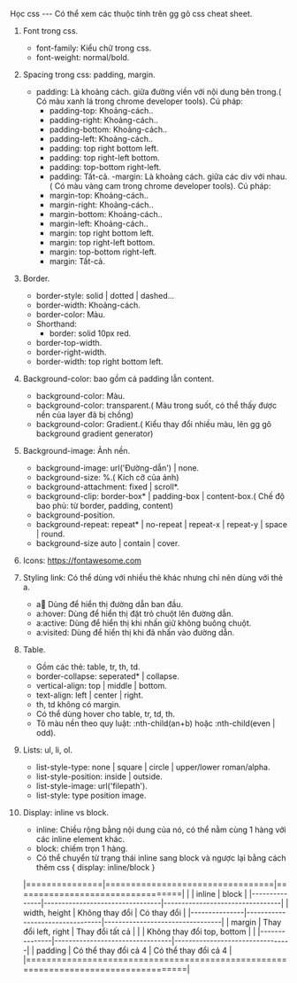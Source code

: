 Học css
--- Có thể xem các thuộc tính trên gg gõ css cheat sheet.
1. Font trong css.
	- font-family: Kiểu chữ trong css.
	- font-weight: normal/bold.
2. Spacing trong css: padding, margin.
	- padding: Là khoảng cách. giữa đường viền với nội dung bên trong.( Có màu xanh lá trong chrome developer tools). Cú pháp:
		+ padding-top: Khoảng-cách..
		+ padding-right: Khoảng-cách..
		+ padding-bottom: Khoảng-cách..
		+ padding-left: Khoảng-cách..
		+ padding: top right bottom left.
		+ padding: top right-left bottom.
		+ padding: top-bottom right-left.
		+ padding: Tất-cả.
	-margin: Là khoảng cách. giữa các div với nhau.( Có màu vàng cam trong chrome developer tools). Cú pháp:
		+ margin-top: Khoảng-cách..
		+ margin-right: Khoảng-cách..
		+ margin-bottom: Khoảng-cách..
		+ margin-left: Khoảng-cách..
		+ margin: top right bottom left.
		+ margin: top right-left bottom.
		+ margin: top-bottom right-left.
		+ margin: Tất-cả.
3. Border.
	- border-style: solid | dotted | dashed...
	- border-width: Khoảng-cách.
	- border-color: Màu.
	- Shorthand:
		+ border: solid 10px red.
	- border-top-width.
	- border-right-width.
	- border-width: top right bottom left.
4. Background-color: bao gồm cả padding lẫn content.
	- background-color: Màu.
	- background-color: transparent.( Màu trong suốt, có thể thấy được nền của layer đã bị chồng)
	- background-color: Gradient.( Kiểu thay đổi nhiều màu, lên gg gõ background gradient generator)
5. Background-image: Ảnh nền.
	- background-image: url('Đường-dẫn') | none.
	- background-size: %.( Kích cỡ của ảnh)
	- background-attachment: fixed | scroll*.
	- background-clip: border-box* | padding-box | content-box.( Chế độ bao phủ: từ border, padding, content)
	- background-position.
	- background-repeat: repeat* | no-repeat | repeat-x | repeat-y | space | round.
	- background-size auto | contain | cover.
6. Icons: https://fontawesome.com
7. Styling link: Có thể dùng với nhiều thẻ khác nhưng chỉ nên dùng với thẻ a.
	- a:link: Dùng để hiển thị đường dẫn ban đầu.
	- a:hover: Dùng để hiển thị đặt trỏ chuột lên đường dẫn.
	- a:active: Dùng để hiển thị khi nhấn giữ không buông chuột.
	- a:visited: Dùng để hiển thị khi đã nhấn vào đường dẫn.
8. Table.
	- Gồm các thẻ: table, tr, th, td.
	- border-collapse: seperated* | collapse.
	- vertical-align: top | middle | bottom.
	- text-align: left | center | right.
	- th, td không có margin.
	- Có thể dùng hover cho table, tr, td, th.
	- Tô màu nền theo quy luật: :nth-child(an+b) hoặc :nth-child(even | odd).
9. Lists: ul, li, ol.
	- list-style-type: none | square | circle | upper/lower roman/alpha.
	- list-style-position: inside | outside.
	- list-style-image: url('filepath').
	- list-style: type position image.
10. Display: inline vs block.
	- inline: Chiều rộng bằng nội dung của nó, có thể nằm cùng 1 hàng với các inline element khác.
	- block: chiếm trọn 1 hàng.
	- Có thể chuyển từ trạng thái inline sang block và ngược lại bằng cách thêm css 
		{
			display: inline/block
		}

	|===============|=================================|=================================|
	|               |	   inline	          |      	block               |
	|---------------|---------------------------------|---------------------------------|
	| width, height |	Không thay đổi		  |      	Có thay đổi	    |
	|---------------|---------------------------------|---------------------------------|
	|    margin     |      Thay đổi left, right       |        Thay đổi tất cả          |
	|		|      Không thay đổi top, bottom |                                 |
	|---------------|---------------------------------|---------------------------------|
	|   padding     |       Có thể thay đổi cả 4	  |	 Có thể thay đổi cả 4	    |
	|===================================================================================| 

